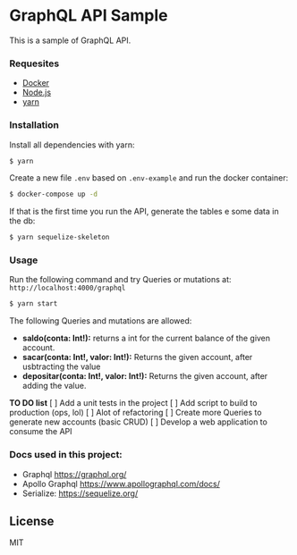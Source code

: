 # GraphQL API Sample

This is a sample of GraphQL API.

### Requesites

- [Docker](https://www.docker.com/)
- [Node.js](https://nodejs.org/en/)
- [yarn](https://yarnpkg.com/)

### Installation

Install all dependencies with yarn:
```bash
$ yarn
```

Create a new file `.env` based on `.env-example` and run the docker container:
```bash
$ docker-compose up -d
```

If that is the first time you run the API, generate the tables e some data in the db:
```bash
$ yarn sequelize-skeleton
```
### Usage

Run the following command and try Queries or mutations at: `http://localhost:4000/graphql`
```bash
$ yarn start
```

The following Queries and mutations are allowed:

 - **saldo(conta: Int!):** returns a int for the current balance of the given account.
 - **sacar(conta: Int!, valor: Int!):** Returns the given account, after usbtracting the value
 - **depositar(conta: Int!, valor: Int!):** Returns the given account, after adding the value.


**TO DO list**
 [ ] Add a unit tests in the project
 [ ] Add script to build to production (ops, lol)
 [ ] Alot of refactoring
 [ ] Create more Queries to generate new accounts (basic CRUD)
 [ ] Develop a web application to consume the API

### Docs used in this project:
 - Graphql <https://graphql.org/>
 - Apollo Graphql <https://www.apollographql.com/docs/>
 - Serialize: <https://sequelize.org/>


License
----

MIT
